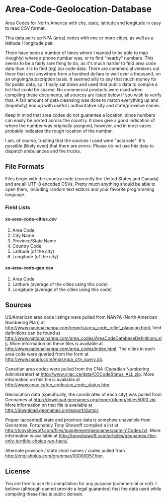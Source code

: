 # Area-Code-Geolocation-Database

Area Codes for North America with city, state, latitude and longitude in easy to read CSV format.

This data pairs up NPA (area) codes with one or more cities, as well as a latitude / longitude pair. 

There have been a number of times where I wanted to be able to map (roughly) where a phone number was, or to find "nearby" numbers. This seems to be a fairly rare thing to do, as it's much harder to find area code data than it is to find (eg) zip code data. There are commercial versions out there that cost anywhere from a hundred dollars to well over a thousand, on an ongoing/subscription basis. It seemed silly to pay that much money for for public data, so I finally sat down and used that public data to compile a list that could be shared. No commercial products were used when compiling these documents, all sources are listed below if you wish to verify that. A fair amount of data cleansing was done to match everything up and (hopefully) end up with useful / authoritative city and state/province names.

Keep in mind that area codes do not guarantee a location, since numbers can easily be ported across the country. It does give a good indication of where the number was originally assigned, however, and in most cases probably indicates the rough location of the number.

I am, of course, trusting that the sources I used were "accurate". It's possible (likely even) that there are errors. Please do not use this data to dispatch ambulances and fire trucks.

## File Formats

Files begin with the country code (currently the United States and Canada) and are all UTF-8 encoded CSVs. Pretty much anything should be able to open them, including random text editors and your favorite programming language.

### Field Lists

#### xx-area-code-cities.csv

1. Area Code
2. City Name
3. Province/State Name
4. Country Code
5. Latitude (of the city)
6. Longitude (of the city)

#### xx-area-code-geo.csv

1. Area Code
2. Latitude (average of the cities using this code)
3. Longitude (average of the cities using this code)

## Sources

US/American area code listings were pulled from NANPA (North American Numbering Plan) at http://www.nationalnanpa.com/reports/area_code_relief_planning.html, field definitions can be found at http://www.nationalnanpa.com/area_codes/AreaCodeDatabaseDefinitions.xls. More information on these files is available at http://www.nationalnanpa.com/area_codes/index.html. The cities in each area code were queried from the form at http://www.nanpa.com/enas/npa_city_query.do.

Canadian area codes were pulled from the CNA (Canadian Numbering Administrator) at http://www.cnac.ca/data/COCodeStatus_ALL.zip. More information on this file is available at http://www.cnac.ca/co_codes/co_code_status.htm.

Geolocation data (specifically, the coordinates of each city) was pulled from Geonames at http://download.geonames.org/export/dump/cities5000.zip. More information on that file is available at http://download.geonames.org/export/dump/.

Proper (accented) state and province data is somehow unavailble from Geonames. Fortunately Tony Showoff compiled a list at http://tonyshowoff.com/files/supplement/geonames/admin1Codes.txt. More information is available at http://tonyshowoff.com/articles/geonames-the-only-terrible-choice-we-have/.

Alternate province / state short names / codes pulled from http://englishplus.com/grammar/00000057.htm.

## License

You are free to use this compilation for any purpose (commercial or not). I believe (although cannot provide a legal guarantee) that the data used while compiling these files is public domain.
